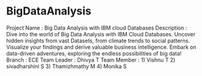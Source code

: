 # BigDataAnalysis
Project Name : Big Data Analysis with IBM cloud Databases
Description  : Dive into the world of Big Data Analysis with IBM Cloud Databases. Uncover hidden insights from vast Datasets, from climate 
               trends to social patterns. Visualize your findings and derive valuable business intelligence. Embark on data-driven 
               adventures, exploring the endless possibilities of big data!
Branch       : ECE
Team Leader  : Dhivya T
Team Member  : 1) Vishnu T
               2) sivadharshini S
               3) Thamizhmathy  M
               4) Monika S
            
 

